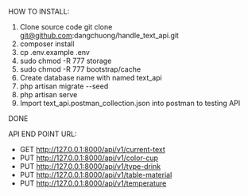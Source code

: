 HOW TO INSTALL:

1) Clone source code
	git clone git@github.com:dangchuong/handle_text_api.git
2) composer install
3) cp .env.example .env
4) sudo chmod -R 777 storage
5) sudo chmod -R 777 bootstrap/cache
6) Create database name with named text_api
7) php artisan migrate --seed
8) php artisan serve
9) Import text_api.postman_collection.json into postman to testing API

DONE

API END POINT URL:

* GET http://127.0.0.1:8000/api/v1/current-text
* PUT http://127.0.0.1:8000/api/v1/color-cup
* PUT http://127.0.0.1:8000/api/v1/type-drink
* PUT http://127.0.0.1:8000/api/v1/table-material
* PUT http://127.0.0.1:8000/api/v1/temperature
